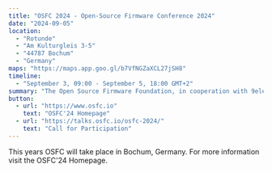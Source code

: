 ```yaml
---
title: "OSFC 2024 - Open-Source Firmware Conference 2024"
date: "2024-09-05"
location:
  - "Rotunde"
  - "Am Kulturgleis 3-5"
  - "44787 Bochum" 
  - "Germany"
maps: "https://maps.app.goo.gl/b7VfNGZaXCL27jSH8"
timeline:
  - "September 3, 09:00 - September 5, 18:00 GMT+2"
summary: "The Open Source Firmware Foundation, in cooperation with 9elements and Google will host this years OSFC in Germany"
button:
  - url: "https://www.osfc.io"
    text: "OSFC'24 Homepage"
  - url: "https://talks.osfc.io/osfc-2024/"
    text: "Call for Participation"
---
```


This years OSFC will take place in Bochum, Germany. For more information visit the OSFC'24 Homepage.
